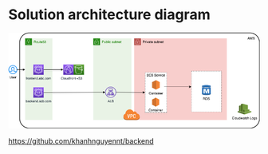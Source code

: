 # Solution architecture diagram

![Modern web appliaction diagram](architecture.png?raw=true "Architecture")

https://github.com/khanhnguyennt/backend
